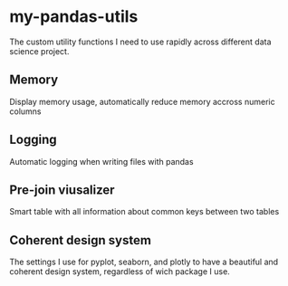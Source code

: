 # my-pandas-utils
The custom utility functions I need to use rapidly across different data science project.

## Memory
Display memory usage, automatically reduce memory accross numeric columns

## Logging
Automatic logging when writing files with pandas

## Pre-join viusalizer
Smart table with all information about common keys between two tables

## Coherent design system
The settings I use for pyplot, seaborn, and plotly to have a beautiful and coherent design system, regardless of wich package I use.
